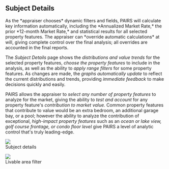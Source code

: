 ## Subject Details

<div class="pure-g">
<div class="pure-u-2-3" markdown="1">
As the *appraiser chooses* dynamic filters and fields, PAIRS will calculate key
information automatically, including the *Annualized Market Rate,* the prior
*12-month Market Rate,* and statistical results for all selected property features.
The appraiser can *override automatic calculations* at will, giving complete control
over the final analysis; all overrides are accounted in the final reports.

The *Subject Details* page shows the *distributions and value trends* for the
selected property features, *choose the property features* to include in the
analysis, as well as the ability to *apply range filters* for some property
features.  As changes are made, the *graphs automatically update* to reflect the
current distributions and trends, providing *immediate feedback* to make decisions
quickly and easily.

PAIRS allows the appraiser to *select any number of property features* to analyze
for the market, giving the ability to *test and account* for any property feature's
*contribution to market value.*  Common property features that contribute to value
would be an extra bedroom, an additional garage bay, or a pool; however the ability
to analyze the contribution of exceptional, *high-impact property features* such as
an *ocean or lake view, golf course frontage, or condo floor level* give PAIRS a
level of analytic control that's truly leading-edge.
</div>

<div class="pure-u-1-3">
  <img class="screenshot" src="/images/gandysoft/subject-details-1-no-filter.png">
  <figcaption>Subject details</figcaption>

  <p></p>

  <img class="screenshot" src="/images/gandysoft/subject-details-2-livable-area-filter.png">
  <figcaption>Livable area filter</figcaption>
</div>
</div>
